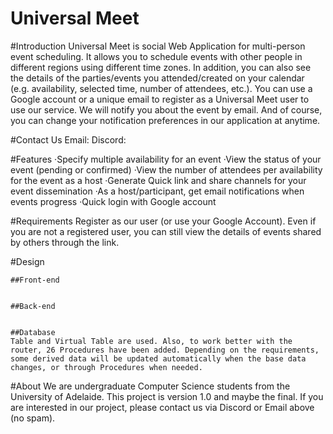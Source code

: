 # Universal Meet

#Introduction
Universal Meet is social Web Application for multi-person event scheduling. It allows you to schedule events with other people in different regions using different time zones. In addition, you can also see the details of the parties/events you attended/created on your calendar (e.g. availability, selected time, number of attendees, etc.). You can use a Google account or a unique email to register as a Universal Meet user to use our service. We will notify you about the event by email. And of course, you can change your notification preferences in our application at anytime.

#Contact Us
Email: 
Discord: 

#Features
·Specify multiple availability for an event
·View the status of your event (pending or confirmed)
·View the number of attendees per availability for the event as a host
·Generate Quick link and share channels for your event dissemination
·As a host/participant, get email notifications when events progress
·Quick login with Google account


#Requirements
Register as our user (or use your Google Account). Even if you are not a registered user, you can still view the details of events shared by others through the link.


#Design

	##Front-end


	##Back-end


	##Database
	Table and Virtual Table are used. Also, to work better with the router, 26 Procedures have been added. Depending on the requirements, some derived data will be updated automatically when the base data changes, or through Procedures when needed.


#About
We are undergraduate Computer Science students from the University of Adelaide. This project is version 1.0 and maybe the final. If you are interested in our project, please contact us via Discord or Email  above (no spam).
